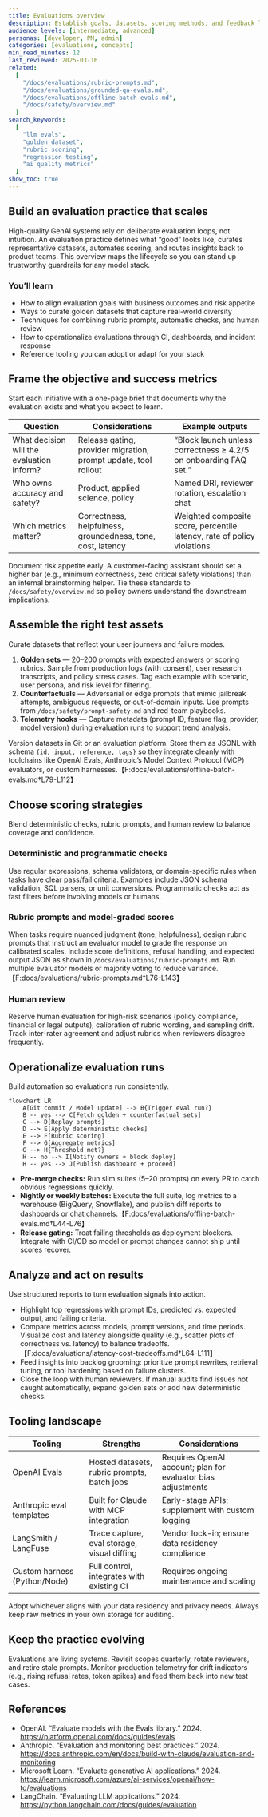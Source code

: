 ```yaml
---
title: Evaluations overview
description: Establish goals, datasets, scoring methods, and feedback loops so GenAI systems improve without guesswork.
audience_levels: [intermediate, advanced]
personas: [developer, PM, admin]
categories: [evaluations, concepts]
min_read_minutes: 12
last_reviewed: 2025-03-16
related:
  [
    "/docs/evaluations/rubric-prompts.md",
    "/docs/evaluations/grounded-qa-evals.md",
    "/docs/evaluations/offline-batch-evals.md",
    "/docs/safety/overview.md"
  ]
search_keywords:
  [
    "llm evals",
    "golden dataset",
    "rubric scoring",
    "regression testing",
    "ai quality metrics"
  ]
show_toc: true
---
```


## Build an evaluation practice that scales

High-quality GenAI systems rely on deliberate evaluation loops, not intuition. An evaluation practice defines what “good” looks like, curates representative datasets, automates scoring, and routes insights back to product teams. This overview maps the lifecycle so you can stand up trustworthy guardrails for any model stack.

### You’ll learn
- How to align evaluation goals with business outcomes and risk appetite
- Ways to curate golden datasets that capture real-world diversity
- Techniques for combining rubric prompts, automatic checks, and human review
- How to operationalize evaluations through CI, dashboards, and incident response
- Reference tooling you can adopt or adapt for your stack

## Frame the objective and success metrics

Start each initiative with a one-page brief that documents why the evaluation exists and what you expect to learn.

| Question | Considerations | Example outputs |
| --- | --- | --- |
| What decision will the evaluation inform? | Release gating, provider migration, prompt update, tool rollout | “Block launch unless correctness ≥ 4.2/5 on onboarding FAQ set.” |
| Who owns accuracy and safety? | Product, applied science, policy | Named DRI, reviewer rotation, escalation chat |
| Which metrics matter? | Correctness, helpfulness, groundedness, tone, cost, latency | Weighted composite score, percentile latency, rate of policy violations |

Document risk appetite early. A customer-facing assistant should set a higher bar (e.g., minimum correctness, zero critical safety violations) than an internal brainstorming helper. Tie these standards to `/docs/safety/overview.md` so policy owners understand the downstream implications.

## Assemble the right test assets

Curate datasets that reflect your user journeys and failure modes.

1. **Golden sets** — 20–200 prompts with expected answers or scoring rubrics. Sample from production logs (with consent), user research transcripts, and policy stress cases. Tag each example with scenario, user persona, and risk level for filtering.
2. **Counterfactuals** — Adversarial or edge prompts that mimic jailbreak attempts, ambiguous requests, or out-of-domain inputs. Use prompts from `/docs/safety/prompt-safety.md` and red-team playbooks.
3. **Telemetry hooks** — Capture metadata (prompt ID, feature flag, provider, model version) during evaluation runs to support trend analysis.

Version datasets in Git or an evaluation platform. Store them as JSONL with schema `{id, input, reference, tags}` so they integrate cleanly with toolchains like OpenAI Evals, Anthropic’s Model Context Protocol (MCP) evaluators, or custom harnesses.【F:docs/evaluations/offline-batch-evals.md†L79-L112】

## Choose scoring strategies

Blend deterministic checks, rubric prompts, and human review to balance coverage and confidence.

### Deterministic and programmatic checks

Use regular expressions, schema validators, or domain-specific rules when tasks have clear pass/fail criteria. Examples include JSON schema validation, SQL parsers, or unit conversions. Programmatic checks act as fast filters before involving models or humans.

### Rubric prompts and model-graded scores

When tasks require nuanced judgment (tone, helpfulness), design rubric prompts that instruct an evaluator model to grade the response on calibrated scales. Include score definitions, refusal handling, and expected output JSON as shown in `/docs/evaluations/rubric-prompts.md`. Run multiple evaluator models or majority voting to reduce variance.【F:docs/evaluations/rubric-prompts.md†L76-L143】

### Human review

Reserve human evaluation for high-risk scenarios (policy compliance, financial or legal outputs), calibration of rubric wording, and sampling drift. Track inter-rater agreement and adjust rubrics when reviewers disagree frequently.

## Operationalize evaluation runs

Build automation so evaluations run consistently.

```mermaid
flowchart LR
    A[Git commit / Model update] --> B{Trigger eval run?}
    B -- yes --> C[Fetch golden + counterfactual sets]
    C --> D[Replay prompts]
    D --> E[Apply deterministic checks]
    E --> F[Rubric scoring]
    F --> G[Aggregate metrics]
    G --> H{Threshold met?}
    H -- no --> I[Notify owners + block deploy]
    H -- yes --> J[Publish dashboard + proceed]
```

- **Pre-merge checks:** Run slim suites (5–20 prompts) on every PR to catch obvious regressions quickly.
- **Nightly or weekly batches:** Execute the full suite, log metrics to a warehouse (BigQuery, Snowflake), and publish diff reports to dashboards or chat channels.【F:docs/evaluations/offline-batch-evals.md†L44-L76】
- **Release gating:** Treat failing thresholds as deployment blockers. Integrate with CI/CD so model or prompt changes cannot ship until scores recover.

## Analyze and act on results

Use structured reports to turn evaluation signals into action.

- Highlight top regressions with prompt IDs, predicted vs. expected output, and failing criteria.
- Compare metrics across models, prompt versions, and time periods. Visualize cost and latency alongside quality (e.g., scatter plots of correctness vs. latency) to balance tradeoffs.【F:docs/evaluations/latency-cost-tradeoffs.md†L64-L111】
- Feed insights into backlog grooming: prioritize prompt rewrites, retrieval tuning, or tool hardening based on failure clusters.
- Close the loop with human reviewers. If manual audits find issues not caught automatically, expand golden sets or add new deterministic checks.

## Tooling landscape

| Tooling | Strengths | Considerations |
| --- | --- | --- |
| OpenAI Evals | Hosted datasets, rubric prompts, batch jobs | Requires OpenAI account; plan for evaluator bias adjustments | 
| Anthropic eval templates | Built for Claude with MCP integration | Early-stage APIs; supplement with custom logging | 
| LangSmith / LangFuse | Trace capture, eval storage, visual diffing | Vendor lock-in; ensure data residency compliance | 
| Custom harness (Python/Node) | Full control, integrates with existing CI | Requires ongoing maintenance and scaling |

Adopt whichever aligns with your data residency and privacy needs. Always keep raw metrics in your own storage for auditing.

## Keep the practice evolving

Evaluations are living systems. Revisit scopes quarterly, rotate reviewers, and retire stale prompts. Monitor production telemetry for drift indicators (e.g., rising refusal rates, token spikes) and feed them back into new test cases.

## References

- OpenAI. “Evaluate models with the Evals library.” 2024. <https://platform.openai.com/docs/guides/evals>
- Anthropic. “Evaluation and monitoring best practices.” 2024. <https://docs.anthropic.com/en/docs/build-with-claude/evaluation-and-monitoring>
- Microsoft Learn. “Evaluate generative AI applications.” 2024. <https://learn.microsoft.com/azure/ai-services/openai/how-to/evaluations>
- LangChain. “Evaluating LLM applications.” 2024. <https://python.langchain.com/docs/guides/evaluation>
